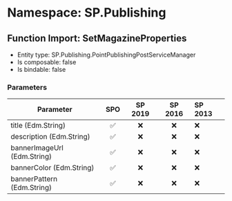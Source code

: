 # Namespace: SP.Publishing

## Function Import: SetMagazineProperties

- Entity type: SP.Publishing.PointPublishingPostServiceManager
- Is composable: false
- Is bindable: false

### Parameters

Parameter | SPO | SP 2019 | SP 2016 | SP 2013
----------|:---:|:-------:|:-------:|:-------
title (Edm.String) | ✅ | ❌ | ❌ | ❌
description (Edm.String) | ✅ | ❌ | ❌ | ❌
bannerImageUrl (Edm.String) | ✅ | ❌ | ❌ | ❌
bannerColor (Edm.String) | ✅ | ❌ | ❌ | ❌
bannerPattern (Edm.String) | ✅ | ❌ | ❌ | ❌
